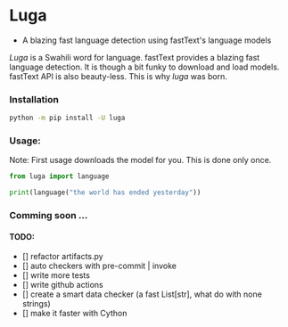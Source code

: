 Luga
==============================
- A blazing fast language detection using fastText's language models

_Luga_ is a Swahili word for language. fastText provides a blazing fast
language detection. It is though a bit funky to download and load models.
fastText API is also beauty-less. This is why _luga_ was born.


### Installation
```bash
python -m pip install -U luga
```

### Usage:
Note: First usage downloads the model for you. This is done only once.

```python
from luga import language

print(language("the world has ended yesterday"))
```

### Comming soon ...

#### TODO:
- [] refactor artifacts.py
- [] auto checkers with pre-commit | invoke
- [] write more tests
- [] write github actions
- [] create a smart data checker (a fast List[str], what do with none strings)
- [] make it faster with Cython